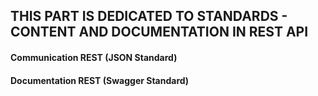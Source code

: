 ## THIS PART IS DEDICATED TO STANDARDS - CONTENT AND DOCUMENTATION IN REST API

#### Communication REST (JSON Standard)

#### Documentation REST (Swagger Standard)